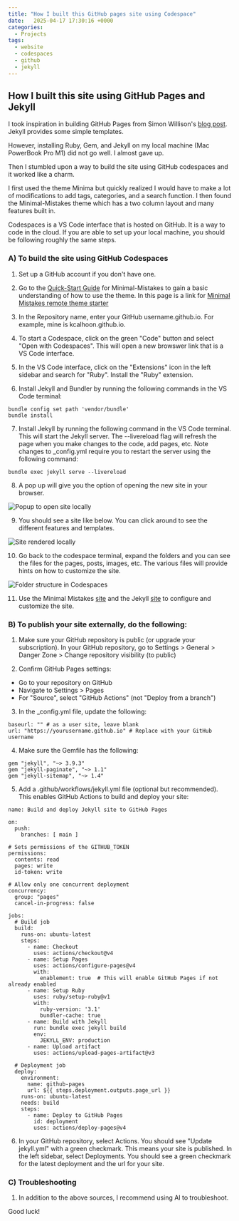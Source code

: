 ```yaml
---
title: "How I built this GitHub pages site using Codespace"
date:   2025-04-17 17:30:16 +0000
categories:
  - Projects
tags:
  - website
  - codespaces
  - github
  - jekyll
---
```


## How I built this site using GitHub Pages and Jekyll

I took inspiration in building GitHub Pages from Simon Willison's [blog post](https://til.simonwillison.net/github-actions/github-pages). Jekyll provides some simple templates. 

However, installing Ruby, Gem, and Jekyll on my local machine (Mac PowerBook Pro M1) did not go well. I almost gave up.

Then I stumbled upon a way to build the site using GitHub codespaces and it worked like a charm. 

I first used the theme Minima but quickly realized I would have to make a lot of modifications to add tags, categories, and a search function. I then found the Minimal-Mistakes theme which has a two column layout and many features built in.

Codespaces is a VS Code interface that is hosted on GitHub. It is a way to code in the cloud. If you are able to set up your local machine, you should be following roughly the same steps. 

### A) To build the site using GitHub Codespaces

1. Set up a GitHub account if you don't have one.

2. Go to the [Quick-Start Guide](https://mmistakes.github.io/minimal-mistakes/docs/quick-start-guide/) for Minimal-Mistakes to gain a basic understanding of how to use the theme. In this page is a link for [Minimal Mistakes remote theme starter](https://github.com/mmistakes/mm-github-pages-starter/generate) 

3. In the Repository name, enter your GitHub username.github.io. For example, mine is kcalhoon.github.io.

4. To start a Codespace, click on the green "Code" button and select "Open with Codespaces". This will open a new browswer link that is a VS Code interface.

5. In the VS Code interface, click on the "Extensions" icon in the left sidebar and search for "Ruby". Install the "Ruby" extension.

6. Install Jekyll and Bundler by running the following commands in the VS Code terminal:

```
bundle config set path 'vendor/bundle'
bundle install
```

7. Install Jekyll by running the following command in the VS Code terminal. This will start the Jekyll server. The --livereload flag will refresh the page when you make changes to the code, add pages, etc. Note changes to _config.yml require you to restart the server using the following command:

```
bundle exec jekyll serve --livereload
```

8. A pop up will give you the option of opening the new site in your browser.

![Popup to open site locally](/assets/images/open_local_jekyll.png)

9. You should see a site like below. You can click around to see the different features and templates. 

![Site rendered locally](assets/images/site_screenshot.png)

10. Go back to the codespace terminal, expand the folders and you can see the files for the pages, posts, images, etc. The various files will provide hints on how to customize the site.

![Folder structure in Codespaces](assets/images/site_folder_structure.png)

11. Use the Minimal Mistakes [site](https://mmistakes.github.io/minimal-mistakes/docs/quick-start-guide/) and the Jekyll [site](https://jekyllrb.com/docs/) to configure and customize the site.

### B) To publish your site externally, do the following:

1. Make sure your GitHub repository is public (or upgrade your subscription). In your GitHub repository, go to Settings > General  > Danger Zone > Change repository visibility (to public)

 

2. Confirm GitHub Pages settings:  
 - Go to your repository on GitHub
 - Navigate to Settings > Pages
 - For "Source", select "GitHub Actions" (not "Deploy from a branch")

3. In the _config.yml file, update the following: 

```
baseurl: "" # as a user site, leave blank
url: "https://yourusername.github.io" # Replace with your GitHub username
```

4. Make sure the Gemfile has the following:

```
gem "jekyll", "~> 3.9.3"
gem "jekyll-paginate", "~> 1.1"
gem "jekyll-sitemap", "~> 1.4"
```
5. Add a .github/workflows/jekyll.yml file (optional but recommended). This enables GitHub Actions to build and deploy your site:

```
name: Build and deploy Jekyll site to GitHub Pages

on:
  push:
    branches: [ main ]

# Sets permissions of the GITHUB_TOKEN
permissions:
  contents: read
  pages: write
  id-token: write

# Allow only one concurrent deployment
concurrency:
  group: "pages"
  cancel-in-progress: false

jobs:
  # Build job
  build:
    runs-on: ubuntu-latest
    steps:
      - name: Checkout
        uses: actions/checkout@v4
      - name: Setup Pages
        uses: actions/configure-pages@v4
        with:
          enablement: true  # This will enable GitHub Pages if not already enabled
      - name: Setup Ruby
        uses: ruby/setup-ruby@v1
        with:
          ruby-version: '3.1'
          bundler-cache: true
      - name: Build with Jekyll
        run: bundle exec jekyll build
        env:
          JEKYLL_ENV: production
      - name: Upload artifact
        uses: actions/upload-pages-artifact@v3

  # Deployment job
  deploy:
    environment:
      name: github-pages
      url: ${{ steps.deployment.outputs.page_url }}
    runs-on: ubuntu-latest
    needs: build
    steps:
      - name: Deploy to GitHub Pages
        id: deployment
        uses: actions/deploy-pages@v4
```
6. In your GitHub repository, select Actions. You should see "Update jekyll.yml" with a green checkmark. This means your site is published. In the left sidebar, select Deployments. You should see a green checkmark for the latest deployment and the url for your site.

### C) Troubleshooting

1. In addition to the above sources, I recommend using AI to troubleshoot.

Good luck!